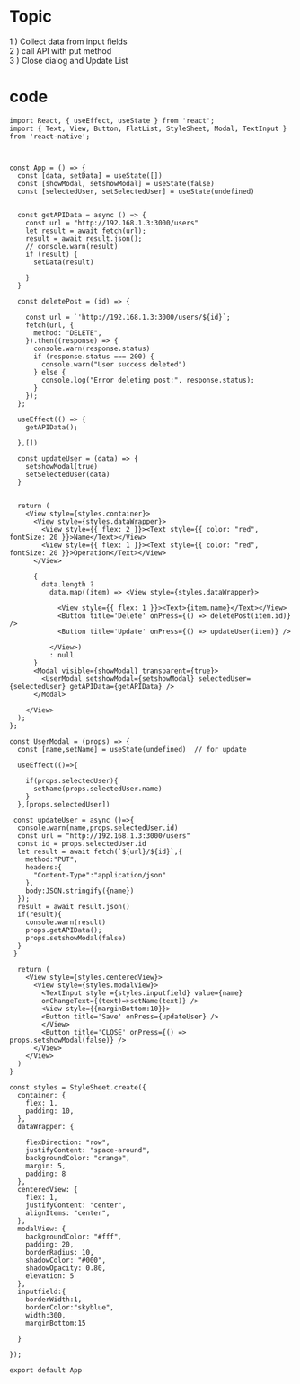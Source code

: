 # Topic
1 ) Collect data from input fields <br>
2 ) call API with put method<br>
3 ) Close dialog and Update List<br>



# code 



    import React, { useEffect, useState } from 'react';
    import { Text, View, Button, FlatList, StyleSheet, Modal, TextInput } from 'react-native';



    const App = () => {
      const [data, setData] = useState([])
      const [showModal, setshowModal] = useState(false)
      const [selectedUser, setSelectedUser] = useState(undefined)


      const getAPIData = async () => {
        const url = "http://192.168.1.3:3000/users"
        let result = await fetch(url);
        result = await result.json();
        // console.warn(result)
        if (result) {
          setData(result)

        }
      }

      const deletePost = (id) => {

        const url = `'http://192.168.1.3:3000/users/${id}`;
        fetch(url, {
          method: "DELETE",
        }).then((response) => {
          console.warn(response.status)
          if (response.status === 200) {
            console.warn("User success deleted")
          } else {
            console.log("Error deleting post:", response.status);
          }
        });
      };

      useEffect(() => {
        getAPIData();

      },[])

      const updateUser = (data) => {
        setshowModal(true)
        setSelectedUser(data)
      }


      return (
        <View style={styles.container}>
          <View style={styles.dataWrapper}>
            <View style={{ flex: 2 }}><Text style={{ color: "red", fontSize: 20 }}>Name</Text></View>
            <View style={{ flex: 1 }}><Text style={{ color: "red", fontSize: 20 }}>Operation</Text></View>
          </View>

          {
            data.length ?
              data.map((item) => <View style={styles.dataWrapper}>

                <View style={{ flex: 1 }}><Text>{item.name}</Text></View>
                <Button title='Delete' onPress={() => deletePost(item.id)} />
                <Button title='Update' onPress={() => updateUser(item)} />

              </View>)
              : null
          }
          <Modal visible={showModal} transparent={true}>
            <UserModal setshowModal={setshowModal} selectedUser={selectedUser} getAPIData={getAPIData} />
          </Modal>

        </View>
      );
    };

    const UserModal = (props) => {
      const [name,setName] = useState(undefined)  // for update

      useEffect(()=>{

        if(props.selectedUser){
          setName(props.selectedUser.name)
        }
      },[props.selectedUser])

     const updateUser = async ()=>{
      console.warn(name,props.selectedUser.id)
      const url = "http://192.168.1.3:3000/users"
      const id = props.selectedUser.id
      let result = await fetch(`${url}/${id}`,{
        method:"PUT",
        headers:{
          "Content-Type":"application/json"
        },
        body:JSON.stringify({name})
      });
      result = await result.json()
      if(result){
        console.warn(result)
        props.getAPIData();
        props.setshowModal(false)
      }
     }

      return (
        <View style={styles.centeredView}>
          <View style={styles.modalView}>
            <TextInput style ={styles.inputfield} value={name} 
            onChangeText={(text)=>setName(text)} />
            <View style={{marginBottom:10}}>
            <Button title='Save' onPress={updateUser} />
            </View>
            <Button title='CLOSE' onPress={() => props.setshowModal(false)} />
          </View>
        </View>
      )
    }

    const styles = StyleSheet.create({
      container: {
        flex: 1,
        padding: 10,
      },
      dataWrapper: {

        flexDirection: "row",
        justifyContent: "space-around",
        backgroundColor: "orange",
        margin: 5,
        padding: 8
      },
      centeredView: {
        flex: 1,
        justifyContent: "center",
        alignItems: "center",
      },
      modalView: {
        backgroundColor: "#fff",
        padding: 20,
        borderRadius: 10,
        shadowColor: "#000",
        shadowOpacity: 0.80,
        elevation: 5
      },
      inputfield:{
        borderWidth:1,
        borderColor:"skyblue",
        width:300,
        marginBottom:15

      }

    });

    export default App
